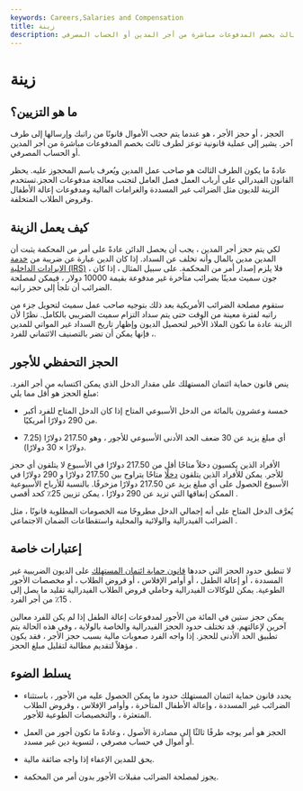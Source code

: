 ```yaml
---
keywords: Careers,Salaries and Compensation
title: زينة
description: يشير الحجز إلى عملية قانونية توعز لطرف ثالث بخصم المدفوعات مباشرة من أجر المدين أو الحساب المصرفي.
---
```


# زينة
## ما هو التزيين؟

الحجز ، أو حجز الأجر ، هو عندما يتم حجب الأموال قانونًا من راتبك وإرسالها إلى طرف آخر. يشير إلى عملية قانونية توعز لطرف ثالث بخصم المدفوعات مباشرة من أجر المدين أو الحساب المصرفي.

عادةً ما يكون الطرف الثالث هو صاحب عمل المدين ويُعرف باسم المحجوز عليه. يحظر القانون الفيدرالي على أرباب العمل فصل العامل لتجنب معالجة مدفوعات الحجز.تستخدم الزينة للديون مثل الضرائب غير المسددة والغرامات المالية ومدفوعات إعالة الأطفال وقروض الطلاب المتخلفة.

## كيف يعمل الزينة

لكي يتم حجز أجر المدين ، يجب أن يحصل الدائن عادةً على أمر من المحكمة يثبت أن المدين مدين بالمال وأنه تخلف عن السداد. إذا كان الدين عبارة عن ضريبة من [خدمة الإيرادات الداخلية (IRS)](/irs) ، فلا يلزم إصدار أمر من المحكمة. على سبيل المثال ، إذا كان جون سميث مدينًا بضرائب متأخرة غير مدفوعة بقيمة 10000 دولار ، فيمكن لمصلحة الضرائب أن تلجأ إلى حجز راتبه.

ستقوم مصلحة الضرائب الأمريكية بعد ذلك بتوجيه صاحب عمل سميث لتحويل جزء من راتبه لفترة معينة من الوقت حتى يتم سداد التزام سميث الضريبي بالكامل. نظرًا لأن الزينة عادة ما تكون الملاذ الأخير لتحصيل الديون وإظهار تاريخ السداد غير المواتي للمدين ، فإنها يمكن أن تضر بالتصنيف الائتماني للفرد.

## الحجز التحفظي للأجور

ينص قانون حماية ائتمان المستهلك على مقدار الدخل الذي يمكن اكتسابه من أجر الفرد. مبلغ الحجز هو أقل مما يلي:

- خمسة وعشرون بالمائة من الدخل الأسبوعي المتاح إذا كان الدخل المتاح للفرد أكبر من 290 دولارًا أمريكيًا.

- أي مبلغ يزيد عن 30 ضعف الحد الأدنى الأسبوعي للأجور ، وهو 217.50 دولارًا (7.25 دولارًا × 30 دولارًا).

الأفراد الذين يكسبون دخلاً متاحًا أقل من 217.50 دولارًا في الأسبوع لا يتلقون أي حجز للأجر. يمكن للأفراد الذين يتلقون [دخلًا](/income) متاحًا يتراوح بين 217.50 دولارًا و 290 دولارًا في الأسبوع الحصول على أي مبلغ يزيد عن 217.50 دولارًا مزخرفًا. بالنسبة للأرباح الأسبوعية الممكن إنفاقها التي تزيد عن 290 دولارًا ، يمكن تزيين 25٪ كحد أقصى .

يُعرَّف الدخل المتاح على أنه إجمالي الدخل مطروحًا منه الخصومات المطلوبة قانونًا ، مثل الضرائب الفيدرالية والولائية والمحلية واستقطاعات الضمان الاجتماعي .

## إعتبارات خاصة

لا تنطبق حدود الحجز التي حددها [قانون حماية ائتمان المستهلك](/consumer-credit-protection-act-of-1968) على الديون الضريبية غير المسددة ، أو إعالة الطفل ، أو أوامر الإفلاس ، أو قروض الطلاب ، أو مخصصات الأجور الطوعية. يمكن للوكالات الفيدرالية وحاملي قروض الطلاب الفيدرالية تقليد ما يصل إلى 15٪ من أجر الفرد .

يمكن حجز ستين في المائة من الأجور لمدفوعات إعالة الطفل إذا لم يكن للفرد معالين آخرين لإعالتهم. قد تختلف حدود الحجز الفيدرالية والخاصة بالولاية ، وفي هذه الحالة يتم تطبيق الحد الأدنى للحجز. إذا واجه الفرد صعوبات مالية بسبب حجز الأجر ، فقد يكون مؤهلاً لتقديم مطالبة لتقليل مبلغ الحجز .

## يسلط الضوء

- يحدد قانون حماية ائتمان المستهلك حدود ما يمكن الحصول عليه من الأجور ، باستثناء الضرائب غير المسددة ، وإعالة الأطفال المتأخرة ، وأوامر الإفلاس ، وقروض الطلاب المتعثرة ، والتخصيصات الطوعية للأجور.

- الحجز هو أمر يوجه طرفًا ثالثًا إلى مصادرة الأصول ، وعادةً ما تكون أجور من العمل أو أموال في حساب مصرفي ، لتسوية دين غير مسدد.

- يحق للمدين الإعفاء إذا واجه ضائقة مالية.

- يجوز لمصلحة الضرائب مقبلات الأجور بدون أمر من المحكمة.

